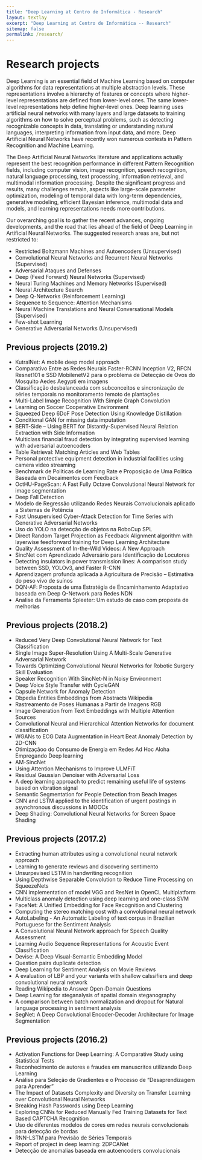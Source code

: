 ```yaml
---
title: "Deep Learning at Centro de Informática - Research"
layout: textlay
excerpt: "Deep Learning at Centro de Informática -- Research"
sitemap: false
permalink: /research/
---
```


# Research projects

Deep Learning is an essential field of Machine Learning based on computer algorithms for data representations at multiple abstraction levels. These representations involve a hierarchy of features or concepts where higher-level representations are defined from lower-level ones. The same lower-level representations help define higher-level ones. Deep learning uses artificial neural networks with many layers and large datasets to training algorithms on how to solve perceptual problems, such as detecting recognizable concepts in data, translating or understanding natural languages, interpreting information from input data, and more. Deep Artificial Neural Networks have recently won numerous contests in Pattern Recognition and Machine Learning.

The Deep Artificial Neural Networks literature and applications actually represent the best recognition performance in different Pattern Recognition fields, including computer vision, image recognition, speech recognition, natural language processing, text processing, information retrieval, and multimodal information processing.
Despite the significant progress and results, many challenges remain, aspects like large-scale parameter optimization, modeling of temporal data with long-term dependencies, generative modeling, efficient Bayesian inference, multimodal data and models, and learning representations needs more contributions.

Our overarching goal is to gather the recent advances, ongoing developments, and the road that lies ahead of the field of Deep Learning in Artificial Neural Networks. The suggested research areas are, but not restricted to:
* Restricted Boltzmann Machines and Autoencoders (Unsupervised)
* Convolutional Neural Networks and Recurrent Neural Networks (Supervised)
* Adversarial Ataques and Defenses
* Deep (Feed Forward) Neural Networks (Supervised)
* Neural Turing Machines and Memory Networks (Supervised)
* Neural Architecture Search
* Deep Q-Networks (Reinforcement Learning)
* Sequence to Sequence: Attention Mechanisms
* Neural Machine Translations and Neural Conversational Models (Supervised)
* Few-shot Learning
* Generative Adversarial Networks (Unsupervised)

## Previous projects (2019.2)

* KutralNet: A mobile deep model approach
* Comparativo Entre as Redes Neurais Faster-RCNN Inception V2, RFCN Resnet101 e SSD MobilenetV2 para o problema de Detecção de Ovos do Mosquito Aedes Aegypti em imagens
* Classificação desbalanceada com subconceitos e sincronização de séries temporais no monitoramento ́remoto de plantações
* Multi-Label Image Recognition With Simple Graph Convolution
* Learning on Soccer Cooperative Environment
* Squeezed Deep 6DoF Pose Detection Using Knowledge Distillation
* Conditional GAN for missing data imputation
* BERT-Side – Using BERT for Distantly-Supervised Neural Relation Extraction with Side Information
* Multiclass financial fraud detection by integrating supervised learning with adversarial autoencoders
* Table Retrieval: Matching Articles and Web Tables
* Personal protective equipment detection in industrial facilities using camera video streaming
* Benchmark de Políticas de Learning Rate e Proposição de Uma Política Baseada em Decaimentos com Feedback
* OctHU-PageScan: A Fast Fully Octave Convolutional Neural Network for image segmentation
* Deep Fall Detection
* Modelo de Regressão utilizando Redes Neurais Convolucionais aplicado a Sistemas de Potência
* Fast Unsupervised Cyber-Attack Detection for Time Series with Generative Adversarial Networks
* Uso do YOLO na detecção de objetos na RoboCup SPL
* Direct Random Target Projection as Feedback Alignment algorithm with layerwise feedforward training for Deep Learning Architecture
* Quality Assessment of In-the-Wild Videos: A New Approach
* SincNet com Aprendizado Adversário para Identificação de Locutores
* Detecting insulators in power transmission lines: A comparison study between SSD, YOLOv3, and Faster R-CNN
* Aprendizagem profunda aplicada à Agricultura de Precisão – Estimativa do peso vivo de suínos
* DQN-AF: Proposta de uma Estratégia de Encaminhamento Adaptativo baseada em Deep Q-Network para Redes NDN
* Analise da Ferramenta Spleeter: Um estudo de caso com proposta de melhorias


## Previous projects (2018.2)

* Reduced Very Deep Convolutional Neural Network for Text Classification
* Single Image Super-Resolution Using A Multi-Scale Generative Adversarial Network
* Towards Optimizing Convolutional Neural Networks for Robotic Surgery Skill Evaluation
* Speaker Recognition With SincNet-N in Noisy Environment
* Deep Voice Style Transfer with CycleGAN
* Capsule Network for Anomaly Detection
* Dbpedia Entities Embeddings from Abstracts Wikipedia
* Rastreamento de Poses Humanas a Partir de Imagens RGB
* Image Generation from Text Embeddings with Multiple Attention Sources
* Convolutional Neural and Hierarchical Attention Networks for document classification
* WGANs to ECG Data Augmentation in Heart Beat Anomaly Detection by 2D-CNN
* Otimizaçãoo do Consumo de Energia em Redes Ad Hoc Aloha Empregando Deep learning
* AM-SincNet
* Using Attention Mechanisms to Improve ULMFiT
* Residual Gaussian Denoiser with Adversarial Loss
* A deep learning approach to predict remaining useful life of systems based on vibration signal
* Semantic Segmentation for People Detection from Beach Images
* CNN and LSTM applied to the identification of urgent postings in asynchronous discussions in MOOCs
* Deep Shading: Convolutional Neural Networks for Screen Space Shading


## Previous projects (2017.2)

* Extracting human attributes using a convolutional neural network approach
* Learning to generate reviews and discovering sentimento
* Unsurpevised LSTM in handwriting recognition
* Using Depthwise Separable Convolution to Reduce Time Processing on SqueezeNets
* CNN implementation of model VGG and ResNet in OpenCL Multiplatform	
* Multiclass anomaly detection using deep learning and one-class SVM
* FaceNet: A Unified Embedding for Face Recognition and Clustering
* Computing the stereo matching cost with a convolutional neural network
* AutoLabeling - An Automatic Labeling of text corpus in Brazilian Portuguese for the Sentiment Analysis
* A Convolutional Neural Network approach for Speech Quality Assessment	
* Learning Audio Sequence Representations for Acoustic Event Classification
* Devise: A Deep Visual-Semantic Embedding Model
* Question pairs duplicate detection
* Deep Learning for Sentiment Analysis on Movie Reviews
* A evaluation of LBP and your variants with shallow calssifiers and deep convolutional neural network
* Reading Wikipedia to Answer Open-Domain Questions
* Deep Learning for steganalysis of spatial domain steganography
* A comparison between batch normalization and dropout for Natural language processing in sentiment analysis
* SegNet: A Deep Convolutional Encoder-Decoder Architecture for Image Segmentation

## Previous projects (2016.2)

* Activation Functions for Deep Learning: A Comparative Study using Statistical Tests
* Reconhecimento de autores e fraudes em manuscritos utilizando Deep Learning
* Análise para Seleção de Gradientes e o Processo de “Desaprendizagem para Aprender”
* The Impact of Datasets Complexity and Diversity on Transfer Learning over Convolutional Neural Networks
* Breaking Hash Passwords using Deep Learning
* Exploring CNNs for Reduced Manually Fed Training Datasets for Text Based CAPTCHA Recognition
* Uso de diferentes modelos de cores em redes neurais convolucionais para detecção de bordas
* RNN-LSTM para Previsão de Séries Temporais
* Report of project in deep learning: 2DPCANet
* Detecção de anomalias baseada em autoencoders convolucionais